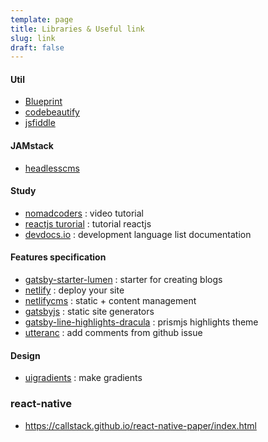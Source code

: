 ```yaml
---
template: page
title: Libraries & Useful link
slug: link
draft: false
---
```


####  Util
- [Blueprint]("https://blueprintjs.com/docs/#core")
- [codebeautify]("https://codebeautify.org/")
- [jsfiddle]("https://jsfiddle.net/boilerplate/react-jsx")

#### JAMstack
- [headlesscms](https://headlesscms.org/)

#### Study
- [nomadcoders](https://academy.nomadcoders.co/) : video tutorial
- [reactjs turorial](https://reactjs.org/tutorial/tutorial.html) : tutorial reactjs
- [devdocs.io](https://devdocs.io/javascript/) : development language list documentation
                                                 

#### Features specification
- [gatsby-starter-lumen](https://github.com/alxshelepenok/gatsby-starter-lumen) : starter for creating blogs
- [netlify](https://www.netlify.com/) : deploy your site
- [netlifycms](https://www.netlifycms.org) : static + content management
- [gatsbyjs](https://www.gatsbyjs.org/) : static site generators
- [gatsby-line-highlights-dracula](https://github.com/iamskok/gatsby-line-highlights-dracula) : prismjs highlights theme
- [utteranc](https://utteranc.es) : add comments from github issue

#### Design
- [uigradients](https://uigradients.com/#Mirage) : make gradients

### react-native
- <https://callstack.github.io/react-native-paper/index.html>
